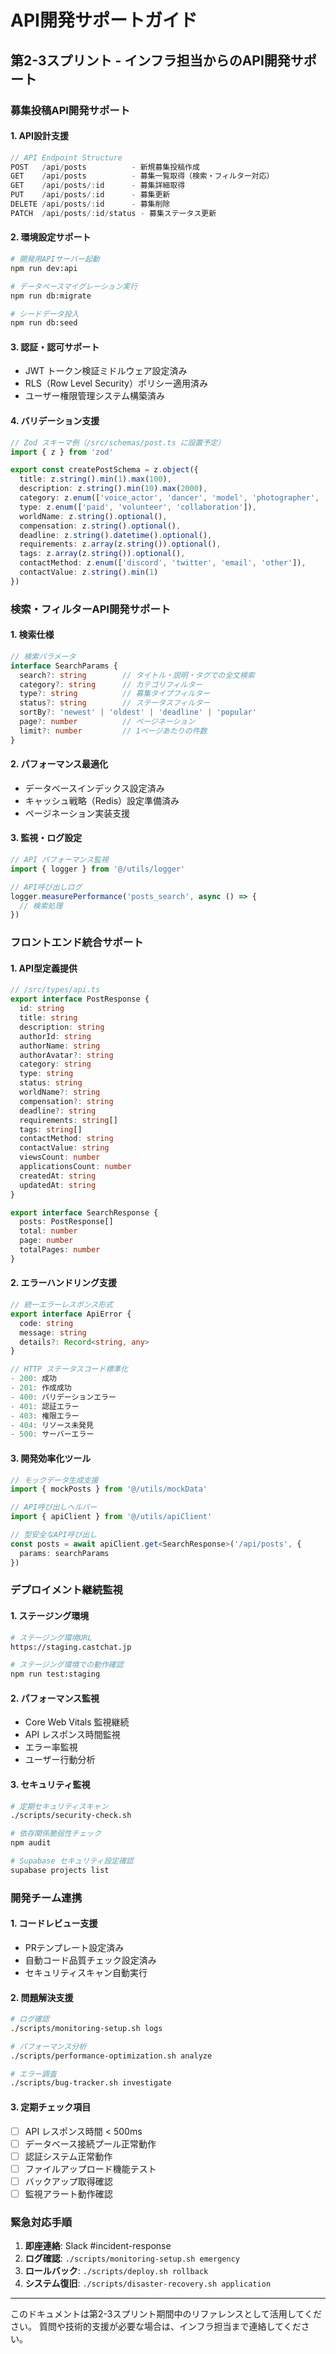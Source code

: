 # API開発サポートガイド

## 第2-3スプリント - インフラ担当からのAPI開発サポート

### 募集投稿API開発サポート

#### 1. API設計支援
```typescript
// API Endpoint Structure
POST   /api/posts          - 新規募集投稿作成
GET    /api/posts          - 募集一覧取得（検索・フィルター対応）
GET    /api/posts/:id      - 募集詳細取得
PUT    /api/posts/:id      - 募集更新
DELETE /api/posts/:id      - 募集削除
PATCH  /api/posts/:id/status - 募集ステータス更新
```

#### 2. 環境設定サポート
```bash
# 開発用APIサーバー起動
npm run dev:api

# データベースマイグレーション実行
npm run db:migrate

# シードデータ投入
npm run db:seed
```

#### 3. 認証・認可サポート
- JWT トークン検証ミドルウェア設定済み
- RLS（Row Level Security）ポリシー適用済み
- ユーザー権限管理システム構築済み

#### 4. バリデーション支援
```typescript
// Zod スキーマ例（/src/schemas/post.ts に設置予定）
import { z } from 'zod'

export const createPostSchema = z.object({
  title: z.string().min(1).max(100),
  description: z.string().min(10).max(2000),
  category: z.enum(['voice_actor', 'dancer', 'model', 'photographer', 'event_staff']),
  type: z.enum(['paid', 'volunteer', 'collaboration']),
  worldName: z.string().optional(),
  compensation: z.string().optional(),
  deadline: z.string().datetime().optional(),
  requirements: z.array(z.string()).optional(),
  tags: z.array(z.string()).optional(),
  contactMethod: z.enum(['discord', 'twitter', 'email', 'other']),
  contactValue: z.string().min(1)
})
```

### 検索・フィルターAPI開発サポート

#### 1. 検索仕様
```typescript
// 検索パラメータ
interface SearchParams {
  search?: string        // タイトル・説明・タグでの全文検索
  category?: string      // カテゴリフィルター
  type?: string          // 募集タイプフィルター
  status?: string        // ステータスフィルター
  sortBy?: 'newest' | 'oldest' | 'deadline' | 'popular'
  page?: number          // ページネーション
  limit?: number         // 1ページあたりの件数
}
```

#### 2. パフォーマンス最適化
- データベースインデックス設定済み
- キャッシュ戦略（Redis）設定準備済み
- ページネーション実装支援

#### 3. 監視・ログ設定
```typescript
// API パフォーマンス監視
import { logger } from '@/utils/logger'

// API呼び出しログ
logger.measurePerformance('posts_search', async () => {
  // 検索処理
})
```

### フロントエンド統合サポート

#### 1. API型定義提供
```typescript
// /src/types/api.ts
export interface PostResponse {
  id: string
  title: string
  description: string
  authorId: string
  authorName: string
  authorAvatar?: string
  category: string
  type: string
  status: string
  worldName?: string
  compensation?: string
  deadline?: string
  requirements: string[]
  tags: string[]
  contactMethod: string
  contactValue: string
  viewsCount: number
  applicationsCount: number
  createdAt: string
  updatedAt: string
}

export interface SearchResponse {
  posts: PostResponse[]
  total: number
  page: number
  totalPages: number
}
```

#### 2. エラーハンドリング支援
```typescript
// 統一エラーレスポンス形式
export interface ApiError {
  code: string
  message: string
  details?: Record<string, any>
}

// HTTP ステータスコード標準化
- 200: 成功
- 201: 作成成功
- 400: バリデーションエラー
- 401: 認証エラー
- 403: 権限エラー
- 404: リソース未発見
- 500: サーバーエラー
```

#### 3. 開発効率化ツール
```typescript
// モックデータ生成支援
import { mockPosts } from '@/utils/mockData'

// API呼び出しヘルパー
import { apiClient } from '@/utils/apiClient'

// 型安全なAPI呼び出し
const posts = await apiClient.get<SearchResponse>('/api/posts', {
  params: searchParams
})
```

### デプロイメント継続監視

#### 1. ステージング環境
```bash
# ステージング環境URL
https://staging.castchat.jp

# ステージング環境での動作確認
npm run test:staging
```

#### 2. パフォーマンス監視
- Core Web Vitals 監視継続
- API レスポンス時間監視
- エラー率監視
- ユーザー行動分析

#### 3. セキュリティ監視
```bash
# 定期セキュリティスキャン
./scripts/security-check.sh

# 依存関係脆弱性チェック
npm audit

# Supabase セキュリティ設定確認
supabase projects list
```

### 開発チーム連携

#### 1. コードレビュー支援
- PRテンプレート設定済み
- 自動コード品質チェック設定済み
- セキュリティスキャン自動実行

#### 2. 問題解決支援
```bash
# ログ確認
./scripts/monitoring-setup.sh logs

# パフォーマンス分析
./scripts/performance-optimization.sh analyze

# エラー調査
./scripts/bug-tracker.sh investigate
```

#### 3. 定期チェック項目
- [ ] API レスポンス時間 < 500ms
- [ ] データベース接続プール正常動作
- [ ] 認証システム正常動作  
- [ ] ファイルアップロード機能テスト
- [ ] バックアップ取得確認
- [ ] 監視アラート動作確認

### 緊急対応手順
1. **即座連絡**: Slack #incident-response
2. **ログ確認**: `./scripts/monitoring-setup.sh emergency`
3. **ロールバック**: `./scripts/deploy.sh rollback`
4. **システム復旧**: `./scripts/disaster-recovery.sh application`

---

このドキュメントは第2-3スプリント期間中のリファレンスとして活用してください。
質問や技術的支援が必要な場合は、インフラ担当まで連絡してください。